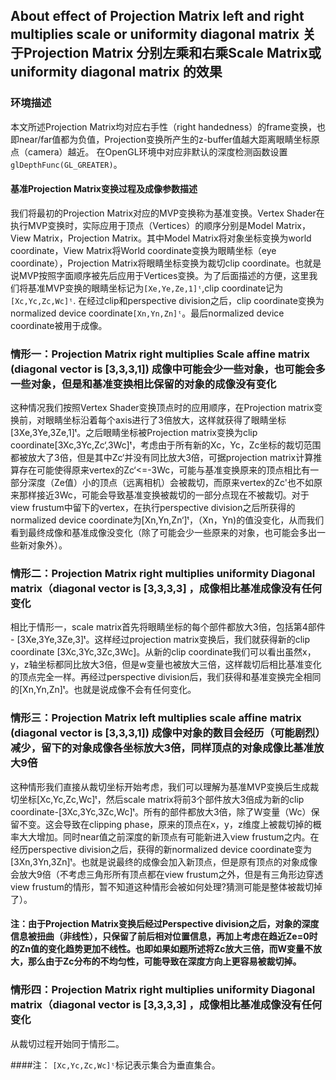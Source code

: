 ## About effect of Projection Matrix left and right multiplies scale or uniformity diagonal matrix 关于Projection Matrix 分别左乘和右乘Scale Matrix或uniformity diagonal matrix 的效果

### 环境描述
本文所述Projection Matrix均对应右手性（right handedness）的frame变换，也即near/far值都为负值，Projection变换所产生的z-buffer值越大距离眼睛坐标原点（camera）越近。 在OpenGL环境中对应非默认的深度检测函数设置`glDepthFunc(GL_GREATER)`。
#### 基准Projection Matrix变换过程及成像参数描述
我们将最初的Projection Matrix对应的MVP变换称为基准变换。Vertex Shader在执行MVP变换时，实际应用于顶点（Vertices）的顺序分别是Model Matrix，View Matrix，Projection Matrix。其中Model Matrix将对象坐标变换为world coordinate，View Matrix将World coordinate变换为眼睛坐标（eye coordinate），Projection Matrix将眼睛坐标变换为裁切clip coordinate。也就是说MVP按照字面顺序被先后应用于Vertices变换。为了后面描述的方便，这里我们将基准MVP变换的眼睛坐标记为`[Xe,Ye,Ze,1]ᵗ`,clip coordinate记为`[Xc,Yc,Zc,Wc]ᵗ`. 在经过clip和perspective division之后，clip coordinate变换为normalized device coordinate`[Xn,Yn,Zn]ᵗ`。最后normalized device coordinate被用于成像。

### 情形一：Projection Matrix right multiplies Scale affine matrix (diagonal vector is [3,3,3,1]) 成像中可能会少一些对象，也可能会多一些对象，但是和基准变换相比保留的对象的成像没有变化
这种情况我们按照Vertex Shader变换顶点时的应用顺序，在Projection matrix变换前，对眼睛坐标沿着每个axis进行了3倍放大，这样就获得了眼睛坐标[3Xe,3Ye,3Ze,1]ᵗ。之后眼睛坐标被Projection matrix变换为clip coordinate[3Xc,3Yc,Zc‘,3Wc]ᵗ，考虑由于所有新的Xc，Yc，Zc坐标的裁切范围都被放大了3倍，但是其中Zc‘并没有同比放大3倍，可据projection matrix计算推算存在可能使得原来vertex的Zc‘<=-3Wc，可能与基准变换原来的顶点相比有一部分深度（Ze值）小的顶点（远离相机）会被裁切，而原来vertex的Zc'也不如原来那样接近3Wc，可能会导致基准变换被裁切的一部分点现在不被裁切。对于view frustum中留下的vertex，在执行perspective division之后所获得的normalized device coordinate为[Xn,Yn,Zn‘]ᵗ，（Xn，Yn)的值没变化，从而我们看到最终成像和基准成像没变化（除了可能会少一些原来的对象，也可能会多出一些新对象外）。

### 情形二：Projection Matrix right multiplies uniformity Diagonal matrix（diagonal vector is [3,3,3,3] ，成像相比基准成像没有任何变化

 相比于情形一，scale matrix首先将眼睛坐标的每个部件都放大3倍，包括第4部件 - [3Xe,3Ye,3Ze,3]ᵗ。这样经过projection matrix变换后，我们就获得新的clip coordinate [3Xc,3Yc,3Zc,3Wc]。从新的clip coordinate我们可以看出虽然x，y，z轴坐标都同比放大3倍，但是w变量也被放大三倍，这样裁切后相比基准变化的顶点完全一样。再经过perspective division后，我们获得和基准变换完全相同的[Xn,Yn,Zn]ᵗ。也就是说成像不会有任何变化。

### 情形三：Projection Matrix left multiplies scale affine matrix (diagonal vector is [3,3,3,1]) 成像中对象的数目会经历（可能剧烈）减少，留下的对象成像各坐标放大3倍，同样顶点的对象成像比基准放大9倍
这种情形我们直接从裁切坐标开始考虑，我们可以理解为基准MVP变换后生成裁切坐标[Xc,Yc,Zc,Wc]ᵗ，然后scale matrix将前3个部件放大3倍成为新的clip coordinate-[3Xc,3Yc,3Zc,Wc]ᵗ。所有的部件都放大3倍，除了W变量（Wc）保留不变。这会导致在clipping phase，原来的顶点在x，y，z维度上被裁切掉的概率大大增加。同时near值之前深度的新顶点有可能新进入view frustum之内。在经历perspective division之后，获得的新normalized device coordinate变为[3Xn,3Yn,3Zn]ᵗ。也就是说最终的成像会加入新顶点，但是原有顶点的对象成像会放大9倍（不考虑三角形所有顶点都在view frustum之外，但是有三角形边穿透view frustum的情形，暂不知道这种情形会被如何处理?猜测可能是整体被裁切掉了）。
#### 注：由于Projection Matrix变换后经过Perspective division之后，对象的深度信息被扭曲（非线性），只保留了前后相对位置信息，再加上考虑在趋近Ze=0时的Zn值的变化趋势更加不线性。也即如果如题所述将Zc放大三倍，而W变量不放大，那么由于Zc分布的不均匀性，可能导致在深度方向上更容易被裁切掉。

### 情形四：Projection Matrix right multiplies uniformity Diagonal matrix（diagonal vector is [3,3,3,3] ，成像相比基准成像没有任何变化
从裁切过程开始同于情形二。

####注： `[Xc,Yc,Zc,Wc]ᵗ`标记表示集合为垂直集合。


